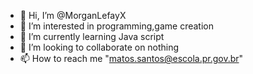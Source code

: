 - 👋 Hi, I’m @MorganLefayX
- 👀 I’m interested in programming,game creation
- 🌱 I’m currently learning Java script
- 💞️ I’m looking to collaborate on nothing
- 📫 How to reach me "matos.santos@escola.pr.gov.br"

<!---
MorganLefayX/MorganLefayX is a ✨ special ✨ repository because its `README.md` (this file) appears on your GitHub profile.
You can click the Preview link to take a look at your changes.
--->

